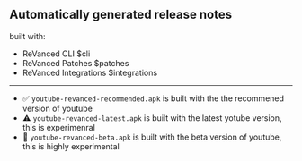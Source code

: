 ## Automatically generated release notes

built with:
* ReVanced CLI $cli
* ReVanced Patches $patches
* ReVanced Integrations $integrations

---

* :white_check_mark: `youtube-revanced-recommended.apk` is built with the the recommened version of youtube
* :warning: `youtube-revanced-latest.apk` is built with the latest yotube version, this is experimenral
* :construction: `youtube-revanced-beta.apk` is built with the beta version of youtube, this is highly experimental
